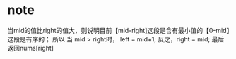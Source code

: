 # note

当mid的值比right的值大，则说明目前【mid-right]这段是含有最小值的【0-mid】这段是有序的；
所以
当 mid > right时， left = mid+1; 反之，right = mid;
最后返回nums[right]